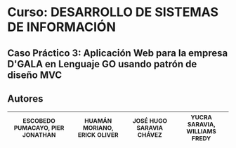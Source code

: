 <h1>Curso: DESARROLLO DE SISTEMAS DE INFORMACIÓN</h1>
<h2>Caso Práctico 3: Aplicación Web para la empresa D'GALA en Lenguaje GO usando patrón de diseño MVC</h2>

<!--<img src="https://github.com/i2512054/Assets2025/blob/main/various-web-printable-templates-with-screen_23-2148450117.jpg?raw=true" width=400>-->


## Autores
| <sub>ESCOBEDO PUMACAYO, PIER JONATHAN</sub> | <sub>HUAMÁN MORIANO, ERICK OLIVER</sub> | <sub>JOSÉ HUGO SARAVIA CHÁVEZ</sub> | <sub>YUCRA SARAVIA, WILLIAMS FREDY</sub> |
| :---: | :---: | :---: | :---: |